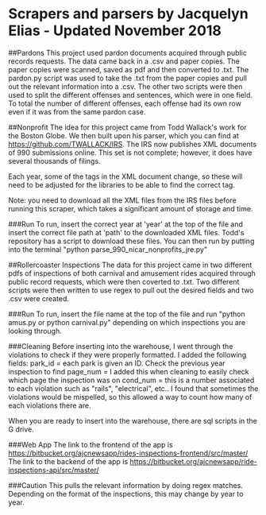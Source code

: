 # Scrapers and parsers by Jacquelyn Elias - Updated November 2018

##Pardons
This project used pardon documents acquired through public records requests. The data came back in a .csv and paper copies. The paper copies were scanned, saved as pdf and then converted to .txt. The pardon.py script was used to take the .txt from the paper copies and pull out the relevant information into a .csv. The other two scripts were then used to split the different offenses and sentences, which were in one field. To total the number of different offenses, each offense had its own row even if it was from the same pardon case. 

##Nonprofit
The idea for this project came from Todd Wallack's work for the Boston Globe. We then built upon his parser, which you can find at https://github.com/TWALLACK/IRS. The IRS now publishes XML documents of 990 submissions online. This set is not complete; however, it does have several thousands of filings. 

Each year, some of the tags in the XML document change, so these will need to be adjusted for the libraries to be able to find the correct tag.

Note: you need to download all the XML files from the IRS files before running this scraper, which takes a significant amount of storage and time. 

###Run
To run, insert the correct year at 'year' at the top of the file and insert the correct file path at 'path' to the downloaded XML files. Todd's repository has a script to download these files. You can then run by putting into the terminal "python parse_990_nicar_nonprofits_jre.py"

##Rollercoaster Inspections
The data for this project came in two different pdfs of inspections of both carnival and amusement rides acquired through public record requests, which were then coverted to .txt. Two different scripts were then written to use regex to pull out the desired fields and two .csv were created. 

###Run
To run, insert the file name at the top of the file and run "python amus.py or python carnival.py" depending on which inspections you are looking through. 

###Cleaning
Before inserting into the warehouse, I went through the violations to check if they were properly formatted. I added the following fields:
park_id = each park is given an ID. Check the previous year inspection to find
page_num = I added this when cleaning to easily check which page the inspection was on
cond_num = this is a number associated to each violation such as "rails", "electrical", etc.. I found that sometimes the violations would be mispelled, so this allowed a way to count how many of each violations there are.

When you are ready to insert into the warehouse, there are sql scripts in the G drive.

###Web App
The link to the frontend of the app is https://bitbucket.org/ajcnewsapp/rides-inspections-frontend/src/master/
The link to the backend of the app is https://bitbucket.org/ajcnewsapp/ride-inspections-api/src/master/

###Caution
This pulls the relevant information by doing regex matches. Depending on the format of the inspections, this may change by year to year. 
